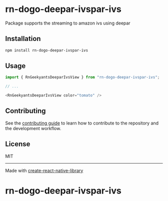 # rn-dogo-deepar-ivspar-ivs

Package supports the streaming to amazon ivs using deepar

## Installation

```sh
npm install rn-dogo-deepar-ivspar-ivs
```

## Usage

```js
import { RnGeekyantsDeeparIvsView } from "rn-dogo-deepar-ivspar-ivs";

// ...

<RnGeekyantsDeeparIvsView color="tomato" />
```

## Contributing

See the [contributing guide](CONTRIBUTING.md) to learn how to contribute to the repository and the development workflow.

## License

MIT

---

Made with [create-react-native-library](https://github.com/callstack/react-native-builder-bob)
# rn-dogo-deepar-ivspar-ivs

